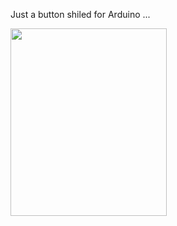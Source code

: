 Just a button shiled for Arduino ...
<div>
<img src="https://user-images.githubusercontent.com/97064928/158056860-7bca5581-e3cc-415d-a589-138499d74f0e.png" height="300" width="250">
</div>
